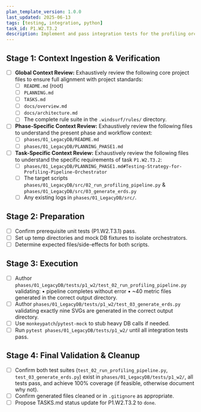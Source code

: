 ```yaml
---
plan_template_version: 1.0.0
last_updated: 2025-06-13
tags: [testing, integration, python]
task_id: P1.W2.T3.2
description: Implement and pass integration tests for the profiling orchestrator scripts.
---
```


## Stage 1: Context Ingestion & Verification
- [ ] **Global Context Review:** Exhaustively review the following core project files to ensure full alignment with project standards:
    - [ ] `README.md` (root)
    - [ ] `PLANNING.md`
    - [ ] `TASKS.md`
	- [ ] `docs/overview.md`
    - [ ] `docs/architecture.md`
    - [ ] The complete rule suite in the `.windsurf/rules/` directory.
- [ ] **Phase-Specific Context Review:** Exhaustively review the following files to understand the present phase and workflow context:
    - [ ] `phases/01_LegacyDB/README.md`
    - [ ] `phases/01_LegacyDB/PLANNING_PHASE1.md`
- [ ] **Task-Specific Context Review:** Exhaustively review the following files to understand the specific requirements of task `P1.W2.T3.2`:
    - [ ] `phases/01_LegacyDB/PLANNING_PHASE1.md#Testing-Strategy-for-Profiling-Pipeline-Orchestrator`
    - [ ] The target scripts `phases/01_LegacyDB/src/02_run_profiling_pipeline.py` & `phases/01_LegacyDB/src/03_generate_erds.py`
    - [ ] Any existing logs in `phases/01_LegacyDB/src/`.

## Stage 2: Preparation
- [ ] Confirm prerequisite unit tests (P1.W2.T3.1) pass.
- [ ] Set up temp directories and mock DB fixtures to isolate orchestrators.
- [ ] Determine expected files/side-effects for both scripts.

## Stage 3: Execution
- [ ] Author `phases/01_LegacyDB/tests/p1_w2/test_02_run_profiling_pipeline.py` validating:
      • pipeline completes without error
      • ~40 metric files generated in the correct output directory.
- [ ] Author `phases/01_LegacyDB/tests/p1_w2/test_03_generate_erds.py` validating exactly nine SVGs are generated in the correct output directory.
- [ ] Use `monkeypatch`/`pytest-mock` to stub heavy DB calls if needed.
- [ ] Run `pytest phases/01_LegacyDB/tests/p1_w2/` until all integration tests pass.

## Stage 4: Final Validation & Cleanup
- [ ] Confirm both test suites (`test_02_run_profiling_pipeline.py`, `test_03_generate_erds.py`) exist in `phases/01_LegacyDB/tests/p1_w2/`, all tests pass, and achieve 100% coverage (if feasible, otherwise document why not).
- [ ] Confirm generated files cleaned or in `.gitignore` as appropriate.
- [ ] Propose TASKS.md status update for P1.W2.T3.2 to `done`.
